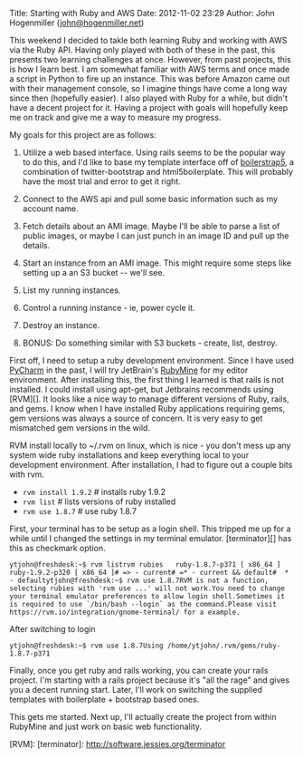 Title: Starting with Ruby and AWS
Date: 2012-11-02 23:29
Author: John Hogenmiller (john@hogenmiller.net)

This weekend I decided to takle both learning Ruby and working with AWS
via the Ruby API. Having only played with both of these in the past,
this presents two learning challenges at once. However, from past
projects, this is how I learn best. I am somewhat familiar with AWS
terms and once made a script in Python to fire up an instance. This was
before Amazon came out with their management console, so I imagine
things have come a long way since then (hopefully easier). I also played
with Ruby for a while, but didn't have a decent project for it. Having a
project with goals will hopefully keep me on track and give me a way to
measure my progress.

My goals for this project are as follows:

1.  Utilize a web based interface. Using rails seems to be the popular
    way to do this, and I'd like to base my template interface off of
    [boilerstrap5][], a combination of twitter-bootstrap and
    html5boilerplate. This will probably have the most trial and error
    to get it right.

2.  Connect to the AWS api and pull some basic information such as my
    account name.

3.  Fetch details about an AMI image. Maybe I'll be able to parse a list
    of public images, or maybe I can just punch in an image ID and pull
    up the details.

4.  Start an instance from an AMI image. This might require some steps
    like setting up a an S3 bucket -- we'll see.

5.  List my running instances.

6.  Control a running instance - ie, power cycle it.

7.  Destroy an instance.

8.  BONUS: Do something similar with S3 buckets - create, list, destroy.

First off, I need to setup a ruby development environment. Since I have
used [PyCharm][] in the past, I will try JetBrain's [RubyMine][] for my
editor environment. After installing this, the first thing I learned is
that rails is not installed. I could install using apt-get, but
Jetbrains recommends using [RVM][]. It looks like a nice way to manage
different versions of Ruby, rails, and gems. I know when I have
installed Ruby applications requiring gems, gem versions was always a
source of concern. It is very easy to get mismatched gem versions in the
wild.

RVM install locally to \~/.rvm on linux, which is nice - you don't mess
up any system wide ruby installations and keep everything local to your
development environment. After installation, I had to figure out a
couple bits with rvm.

-   `rvm install 1.9.2` \# installs ruby 1.9.2
-   `rvm list` \# lists versions of ruby installed
-   `rvm use 1.8.7` \# use ruby 1.8.7

First, your terminal has to be setup as a login shell. This tripped me
up for a while until I changed the settings in my terminal emulator.
[terminator][] has this as checkmark option.

~~~~ {.prettyprint}
ytjohn@freshdesk:~$ rvm listrvm rubies   ruby-1.8.7-p371 [ x86_64 ]   ruby-1.9.2-p320 [ x86_64 ]# => - current# =* - current && default#  * - defaultytjohn@freshdesk:~$ rvm use 1.8.7RVM is not a function, selecting rubies with 'rvm use ...' will not work.You need to change your terminal emulator preferences to allow login shell.Sometimes it is required to use `/bin/bash --login` as the command.Please visit https://rvm.io/integration/gnome-terminal/ for a example.
~~~~

After switching to login

~~~~ {.prettyprint}
ytjohn@freshdesk:~$ rvm use 1.8.7Using /home/ytjohn/.rvm/gems/ruby-1.8.7-p371
~~~~

Finally, once you get ruby and rails working, you can create your rails
project. I'm starting with a rails project because it's "all the rage"
and gives you a decent running start. Later, I'll work on switching the
supplied templates with boilerplate + bootstrap based ones.

This gets me started. Next up, I'll actually create the project from
within RubyMine and just work on basic web functionality.

  [boilerstrap5]: https://github.com/ytjohn/boilerstrap5
  [PyCharm]: http://blog.yourtech.us/feeds/posts/www.jetbrains.com/pycharm/
  [RubyMine]: http://www.jetbrains.com/ruby/
  [RVM]: 
  [terminator]: http://software.jessies.org/terminator
